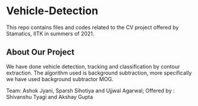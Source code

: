 # Vehicle-Detection

This repo contains files and codes related to the CV project offered by Stamatics, IITK in summers of 2021.

## About Our Project 
We have done vehicle detection, tracking and classification by contour extraction. The algorithm used is background subtraction, more specifically we have used background subtractor MOG.

Team: Ashok Jyani, Sparsh Sihotiya and Ujjwal Agarwal; Offered by : Shivanshu Tyagi and Akshay Gupta

